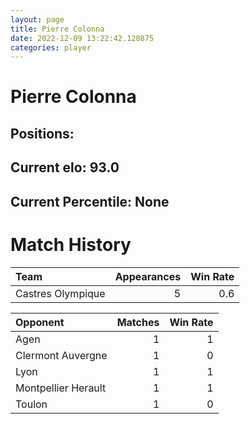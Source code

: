 ```yaml
---  
layout: page  
title: Pierre Colonna  
date: 2022-12-09 13:22:42.120875  
categories: player  
---
```

# Pierre Colonna

## Positions: 

## Current elo: 93.0

## Current Percentile: None

# Match History


| Team              |   Appearances |   Win Rate |
|:------------------|--------------:|-----------:|
| Castres Olympique |             5 |        0.6 |

| Opponent            |   Matches |   Win Rate |
|:--------------------|----------:|-----------:|
| Agen                |         1 |          1 |
| Clermont Auvergne   |         1 |          0 |
| Lyon                |         1 |          1 |
| Montpellier Herault |         1 |          1 |
| Toulon              |         1 |          0 |